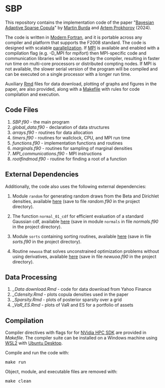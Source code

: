 # SBP

This repository contains the implementation code of the paper "[Bayesian Adaptive Sparse Copula](https://www.economics.utoronto.ca/mburda/papers/sparsity.pdf)" by [Martin Burda](https://www.economics.utoronto.ca/mburda/) and [Artem Prokhorov](https://sites.google.com/site/artembprokhorov) (2024).

The code is written in [Modern Fortran](https://fortran-lang.org/), and it is portable across any compiler and platform that supports the F2008 standard. The code is designed with scalable [parallelization](https://wvuhpc.github.io/Modern-Fortran/20-Parallel-Programming/index.html). If [MPI](https://github.com/open-mpi/ompi) is available and enabled with a compilation flag (e.g. -D_MPI for mpifort) then MPI-specific code and communication libraries will be accessed by the compiler, resulting in faster run time on multi-core processors or distributed compting nodes. If MPI is not available, the slower serial version of the program will be compiled and can be executed on a single processor with a longer run time. 

Auxiliary [Rmd](https://rmarkdown.rstudio.com/index.html) files for data download, plotting of graphs and figures in the paper, are also provided, along with a [Makefile](https://fortran-lang.org/en/learn/building_programs/build_tools/#) with rules for code compilation and execution.

## Code Files
1. *SBP.f90* - the main program
2. *global_data.f90* - declaration of data structures
3. *arrays.f90* - routines for data allocation 
4. *timers.f90* - routines for wallclock, CPU, and MPI run time
5. *functions.f90* - implementation functions and routines
6. *marginals.f90* - routines for sampling of marginal densities
7. *MPI_communications.f90* - MPI instructions
8. *rootfindmod.f90* - routine for finding a root of a function

## External Dependencies
Additionally, the code also uses the following external dependencies:

1. Module `random` for generating random draws from the Beta and Dirichlet densities, available [here](https://www.netlib.org/random/random.f90) (save to file *random.f90* in the project directory).

2. The function `normal_01_cdf` for efficient evaluation of a standard Gaussian cdf, available [here](https://people.math.sc.edu/Burkardt/f_src/prob/prob.f90) (save in module `normals` in file *normals.f90* in the project directory). 

3. Module `sorts` containing sorting routines, available [here](
https://www.mjr19.org.uk/IT/sorts/sorts.f90) (save in file *sorts.f90* in the project directory).

4. Routine `newuoa` that solves unconstrained optimization problems without using derivatives, available [here](https://www.zhangzk.net/software.html) (save in file *newuoa.f90* in the project directory).

## Data Processing
1. *_Data download.Rmd* - code for data download from Yahoo Finance
2. *_Cdensity.Rmd* - plots copula densities used in the paper
3. *_Sparsity.Rmd* - plots of posterior sparsity over a grid
4. *_VaR_ES.Rmd* - plots of VaR and ES for a portfolio of assets

## Compilation
Compiler directives with flags for for [NVidia HPC SDK](https://developer.nvidia.com/hpc-sdk) are provided in *Makefile*. The compiler suite can be installed on a Windows machine using [WSL2](https://ubuntu.com/desktop/wsl) with [Ubuntu Desktop](https://ubuntu.com/desktop). 

Compile and run the code with:

<span style="font-family: monospace;">make run</span>

Object, module, and executable files are removed with:

<span style="font-family: monospace;">make clean</span>
